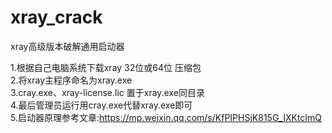 # xray_crack
xray高级版本破解通用启动器


1.根据自己电脑系统下载xray 32位或64位 压缩包     
2.将xray主程序命名为xray.exe   
3.cray.exe、xray-license.lic 置于xray.exe同目录   
4.最后管理员运行用cray.exe代替xray.exe即可   
5.启动器原理参考文章:https://mp.weixin.qq.com/s/KfPIPHSjK815G_IXKtcImQ   
